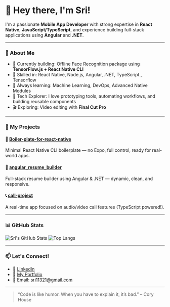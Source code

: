 # 👋 Hey there, I'm Sri!

I'm a passionate **Mobile App Developer** with strong expertise in **React Native**, **JavaScript/TypeScript**, and experience building full-stack applications using **Angular** and **.NET**.

---

### 🚀 About Me

- 🔧 Currently building: Offline Face Recognition package using **TensorFlow.js + React Native CLI**
- 🎯 Skilled in: React Native, Node.js, Angular, .NET, TypeScript , Tensorflow 
- 🧠 Always learning: Machine Learning, DevOps, Advanced Native Modules
- 🧪 Tech Explorer: I love prototyping tools, automating workflows, and building reusable components
- 🎬 Exploring: Video editing with **Final Cut Pro**

---

### 🔨 My Projects

#### 🚀 [Boiler-plate-for-react-native](https://github.com/sri5099/Boiler-plate-for-react-native)
Minimal React Native CLI boilerplate — no Expo, full control, ready for real-world apps.

#### 📄 [angular_resume_builder](https://github.com/sri5099/angular_resume_builder)
Full-stack resume builder using Angular & .NET — dynamic, clean, and responsive.

#### 📞 [call-project](https://github.com/sri5099/call-project)
A real-time app focused on audio/video call features (TypeScript powered!).

---

### 📊 GitHub Stats

![Sri's GitHub Stats](https://github-readme-stats.vercel.app/api?username=sri5099&show_icons=true&theme=radical)
![Top Langs](https://github-readme-stats.vercel.app/api/top-langs/?username=sri5099&layout=compact&theme=radical)

---

### 📫 Let's Connect!

- 💼 [LinkedIn](https://www.linkedin.com/in/srikar-kanduri/) 
- 🧰 [My Portfolio](https://sriworld-portfolio.netlify.app/) 
- 📧 Email: sri11321@gmail.com 

---

> “Code is like humor. When you have to explain it, it’s bad.” – Cory House
